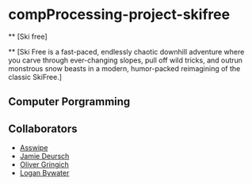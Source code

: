 # compProcessing-project-skifree

** [Ski free]

** [Ski Free is a fast-paced, endlessly chaotic downhill adventure where you carve through ever-changing slopes, pull off wild tricks, and outrun monstrous snow beasts in a modern, humor-packed reimagining of the classic SkiFree.]


## Computer Porgramming



## Collaborators
* [Asswipe](https://github.com/9730837)
* [Jamie Deursch](https://github.com/9711519-png)
* [Oliver Gringich](https://github.com/pwspew)
* [Logan Bywater](https://github.com/LOGAN-bruh)
  
